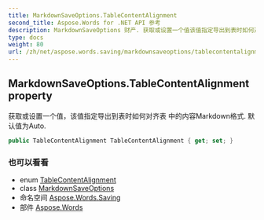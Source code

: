 ```yaml
---
title: MarkdownSaveOptions.TableContentAlignment
second_title: Aspose.Words for .NET API 参考
description: MarkdownSaveOptions 财产. 获取或设置一个值该值指定导出到表时如何对齐表 中的内容Markdown格式. 默认值为Auto.
type: docs
weight: 80
url: /zh/net/aspose.words.saving/markdownsaveoptions/tablecontentalignment/
---
```

## MarkdownSaveOptions.TableContentAlignment property

获取或设置一个值，该值指定导出到表时如何对齐表 中的内容Markdown格式. 默认值为Auto.

```csharp
public TableContentAlignment TableContentAlignment { get; set; }
```

### 也可以看看

* enum [TableContentAlignment](../../tablecontentalignment/)
* class [MarkdownSaveOptions](../)
* 命名空间 [Aspose.Words.Saving](../../markdownsaveoptions/)
* 部件 [Aspose.Words](../../../)


